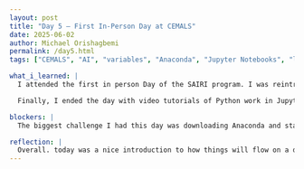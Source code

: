 ```yaml
---
layout: post
title: "Day 5 – First In-Person Day at CEMALS"
date: 2025-06-02
author: Michael Orishagbemi
permalink: /day5.html
tags: ["CEMALS", "AI", "variables", "Anaconda", "Jupyter Notebooks", "libraries",]

what_i_learned: |
  I attended the first in person Day of the SAIRI program. I was reintroduced to my peers, mentors, and the program coordinators. We had a discussion on the importance on proper regulation on the development and use of AI alongside the importance of the role dependent and independent variables play in the training of AI models. Afterwards, me and my project team participated in a teambuilding activity where we were tasked in seeing how high up we could take a marshmellow using only uncooked spaghetti sticks, thanks to our cooperation with our mentors we were able to build a first prize structure. Afterwards we relocated to our research lab where our mentors introduced us to other graduate students that we could use as resources and shared and explained the tools we will be using throughout the summer: Anaconda, Mathlab, SPSS, and Juptyer notebooks.

  Finally, I ended the day with video tutorials of Python work in Jupyter Notebooks where I learned about libraries and how to import them. For example, I import the library math into my notebook, and gained access to functions such as math.log(), where it takes the natural logarithm of whatever is inside its parenthesis/argument, and math.exp() which raises e to the power of its arguement.

blockers: |
  The biggest challenge I had this day was downloading Anaconda and starting up Jupyter Notebooks within it. I was confused as the version of Juptyer Notebooks in Anaconda is different from the one provided in the videos sent to us. After getting some assistance I was able to get back on track but I still have some problems such as pulling the terminal. 

reflection: |
  Overall. today was a nice introduction to how things will flow on a day by day basis. My current goal at this moment is to review the links provided to me by Dr.Eze and make sure I am able to retain the knowledge the provide. I hope this program will be a great time for everyone involved.
---
```


